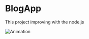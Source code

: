 # BlogApp
This project improving with the node.js 


![Animation](https://github.com/user-attachments/assets/f6b30ddd-1004-4944-9c76-451ee24e4a93)
